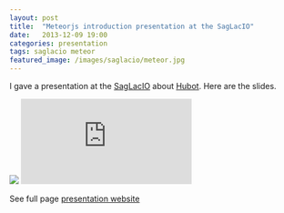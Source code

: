 ```yaml
---
layout: post
title:  "Meteorjs introduction presentation at the SagLacIO"
date:   2013-12-09 19:00
categories: presentation
tags: saglacio meteor
featured_image: /images/saglacio/meteor.jpg
---
```


I gave a presentation at the [SagLacIO][saglacio] about [Hubot][meteor]. Here are the slides.

<!-- more -->

<div class="responsive-iframe-wrapperr">
    <div class="responsive-iframe">
        <img class="ratio" src="http://placehold.it/16x9"/>
        <!-- todo: update me to https and host here -->
        <iframe src="http://meteor.gableroux.com/" frameborder="0" allowfullscreen="true" mozallowfullscreen="true" webkitallowfullscreen="true"></iframe>
    </div>
</div>

See full page [presentation website][presentation]

[presentation]: https://meteor.gableroux.com/
[saglacio]: http://saglac.io
[meteor]: https://www.meteor.com/